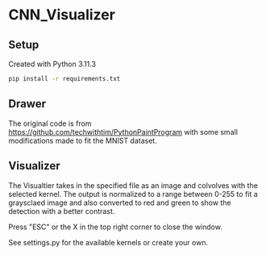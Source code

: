 # CNN_Visualizer
## Setup
Created with Python 3.11.3
```bash
pip install -r requirements.txt
```

## Drawer
The original code is from https://github.com/techwithtim/PythonPaintProgram with some small modifications made to fit the MNIST dataset.

## Visualizer
The Visualtier takes in the specified file as an image and colvolves with the selected kernel. The output is normalized to a range between 0-255 to fit a graysclaed image and also converted to red and green to show the detection with a better contrast.

Press "ESC" or the X in the top right corner to close the window.

See settings.py for the available kernels or create your own.